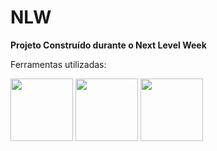 <h1>NLW</h1>

<strong>Projeto Construído durante o Next Level Week</strong>

Ferramentas utilizadas:<br>

  <img src="https://walde.co/wp-content/uploads/2016/09/nodejs_logo.png" width="100" styles="display: inline-block">
  <img src="https://cdn.auth0.com/blog/react-js/react.png" width="100">
<img src="https://camo.githubusercontent.com/11b11bc3628ab30251a97b5410a408e42f67aae1/68747470733a2f2f696d616765732e6374666173736574732e6e65742f616436326161646b66346a612f357479356330763864694d615343714f32716f6d43652f31363464613635306534666562643262393062636633373434613037653634322f72656163742d6e61746976652d6c6f676f2e706e67" width="100">
